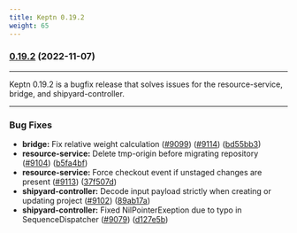 ```yaml
---
title: Keptn 0.19.2
weight: 65
---
```


### [0.19.2](https://github.com/keptn/keptn/compare/0.19.1...0.19.2) (2022-11-07)

---

Keptn 0.19.2 is a bugfix release that solves issues for the resource-service, bridge, and shipyard-controller.

---


### Bug Fixes

* **bridge:** Fix relative weight calculation ([#9099](https://github.com/keptn/keptn/issues/9099)) ([#9114](https://github.com/keptn/keptn/issues/9114)) ([bd55bb3](https://github.com/keptn/keptn/commit/bd55bb37943229e397c0604ceeaa85d914e80ff8))
* **resource-service:** Delete tmp-origin before migrating repository ([#9104](https://github.com/keptn/keptn/issues/9104)) ([b5fa4bf](https://github.com/keptn/keptn/commit/b5fa4bfb41535af60fba843c69620a82b77f8e72))
* **resource-service:** Force checkout event if unstaged changes are present ([#9113](https://github.com/keptn/keptn/issues/9113)) ([37f507d](https://github.com/keptn/keptn/commit/37f507d48463361bdb61b7b8ab567ae2f4c1123c))
* **shipyard-controller:** Decode input payload strictly when creating or updating project ([#9102](https://github.com/keptn/keptn/issues/9102)) ([89ab17a](https://github.com/keptn/keptn/commit/89ab17a7eb5f6ea8db1b75527808d3b0ba5a10a0))
* **shipyard-controller:** Fixed NilPointerExeption due to typo in SequenceDispatcher ([#9079](https://github.com/keptn/keptn/issues/9079)) ([d127e5b](https://github.com/keptn/keptn/commit/d127e5b6bddd5e0b48d1b7ca198814599ba13576))